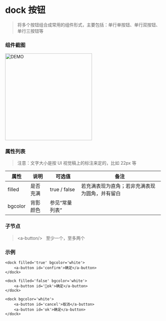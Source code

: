 # dock 按钮
> 将多个按钮组合成常用的组件形式，主要包括：单行单按钮、单行双按钮、单行三按钮等

### 组件截图
<div><img alt="DEMO" src="https://ohc0dpsgs.qnssl.com/lego/images/button.jpeg" width="280.859"/></div>

### 属性列表
> 注意：文字大小是按 UI 视觉稿上的标注来定的，比如 22px 等

属性 | 说明 | 可选值 | 备注 
--- | --- | --- | ---
filled | 是否充满 | true / false | 若充满表现为直角；若非充满表现为圆角，并有留白
bgcolor | 背影颜色 | 参见“常量列表” | 


### 子节点
>  &lt;a-button/&gt; &nbsp;&nbsp;至少一个，至多两个

### 示例
```
<dock filled='true' bgcolor='white'>
    <a-button id='confirm'>确定</a-button>
</dock>

<dock filled='false' bgcolor='white'>
    <a-button id='ok'>确定</a-button>
</dock>

<dock bgcolor='white'>
    <a-button id='cancel'>取消</a-button>
    <a-button id='ok'>确定</a-button>
</dock>
```

### &nbsp;